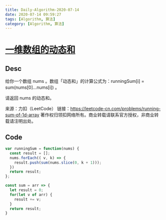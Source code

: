 ```yaml
---
title: Daily-Algorithm-2020-07-14
date: 2020-07-14 09:59:27
tags: [Algorithm, 算法]
category: [Algorithm, 算法]
---
```


# [一维数组的动态和](https://leetcode-cn.com/problems/running-sum-of-1d-array/)

## Desc

给你一个数组 nums 。数组「动态和」的计算公式为：runningSum[i] = sum(nums[0]…nums[i]) 。

请返回 nums 的动态和。

来源：力扣（LeetCode）
链接：https://leetcode-cn.com/problems/running-sum-of-1d-array
著作权归领扣网络所有。商业转载请联系官方授权，非商业转载请注明出处。



## Code

```js
var runningSum = function(nums) {
  const result = [];
  nums.forEach(( v, k) => {
    result.push(sum(nums.slice(0, k + 1)));
  })
  return result;
};

const sum = arr => {
  let result = 0;
  for(let v of arr) {
    result += v;
  }
  return result;
}
```

